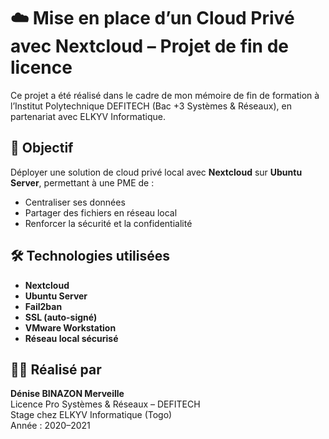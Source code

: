 # ☁️ Mise en place d’un Cloud Privé avec Nextcloud – Projet de fin de licence

Ce projet a été réalisé dans le cadre de mon mémoire de fin de formation à l’Institut Polytechnique DEFITECH (Bac +3 Systèmes & Réseaux), en partenariat avec ELKYV Informatique.

## 🎯 Objectif
Déployer une solution de cloud privé local avec **Nextcloud** sur **Ubuntu Server**, permettant à une PME de :
- Centraliser ses données
- Partager des fichiers en réseau local
- Renforcer la sécurité et la confidentialité

## 🛠️ Technologies utilisées
- **Nextcloud**
- **Ubuntu Server**
- **Fail2ban**
- **SSL (auto-signé)**
- **VMware Workstation**
- **Réseau local sécurisé**

## 👩‍💻 Réalisé par
**Dénise BINAZON Merveille**  
Licence Pro Systèmes & Réseaux – DEFITECH  
Stage chez ELKYV Informatique (Togo)  
Année : 2020–2021
